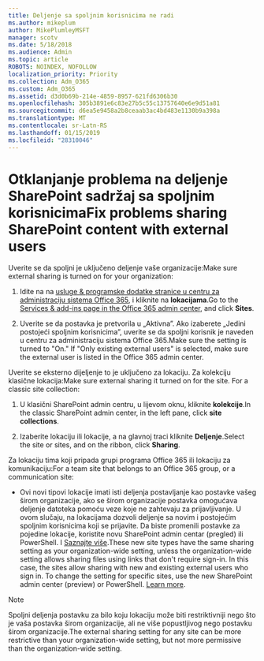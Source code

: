 ```yaml
---
title: Deljenje sa spoljnim korisnicima ne radi
ms.author: mikeplum
author: MikePlumleyMSFT
manager: scotv
ms.date: 5/18/2018
ms.audience: Admin
ms.topic: article
ROBOTS: NOINDEX, NOFOLLOW
localization_priority: Priority
ms.collection: Adm_O365
ms.custom: Adm_O365
ms.assetid: d3d0b69b-214e-4859-8957-621fd6306b30
ms.openlocfilehash: 305b3891e6c83e27b5c55c13757640e6e9d51a81
ms.sourcegitcommit: d6ea5e9458a2b8ceaab3ac4bd483e1130b9a398a
ms.translationtype: MT
ms.contentlocale: sr-Latn-RS
ms.lasthandoff: 01/15/2019
ms.locfileid: "28310046"
---
```

# <a name="fix-problems-sharing-sharepoint-content-with-external-users"></a><span data-ttu-id="43a5a-102">Otklanjanje problema na deljenje SharePoint sadržaj sa spoljnim korisnicima</span><span class="sxs-lookup"><span data-stu-id="43a5a-102">Fix problems sharing SharePoint content with external users</span></span>

<span data-ttu-id="43a5a-103">Uverite se da spoljni je uključeno deljenje vaše organizacije:</span><span class="sxs-lookup"><span data-stu-id="43a5a-103">Make sure external sharing is turned on for your organization:</span></span>
  
1. <span data-ttu-id="43a5a-104">Idite na na [usluge &amp; programske dodatke stranice u centru za administraciju sistema Office 365](https://portal.office.com/adminportal/home#/Settings/ServicesAndAddIns), i kliknite na **lokacijama**.</span><span class="sxs-lookup"><span data-stu-id="43a5a-104">Go to the [Services &amp; add-ins page in the Office 365 admin center](https://portal.office.com/adminportal/home#/Settings/ServicesAndAddIns), and click **Sites**.</span></span>
    
2. <span data-ttu-id="43a5a-p101">Uverite se da postavka je pretvorila u „Aktivna”. Ako izaberete „Jedini postojeći spoljnim korisnicima”, uverite se da spoljni korisnik je naveden u centru za administraciju sistema Office 365.</span><span class="sxs-lookup"><span data-stu-id="43a5a-p101">Make sure the setting is turned to "On." If "Only existing external users" is selected, make sure the external user is listed in the Office 365 admin center.</span></span>
    
<span data-ttu-id="43a5a-p102">Uverite se eksterno dijeljenje to je uključeno za lokaciju. Za kolekciju klasične lokacija:</span><span class="sxs-lookup"><span data-stu-id="43a5a-p102">Make sure external sharing it turned on for the site. For a classic site collection:</span></span>
  
1. <span data-ttu-id="43a5a-109">U klasični SharePoint admin centru, u lijevom oknu, kliknite **kolekcije**.</span><span class="sxs-lookup"><span data-stu-id="43a5a-109">In the classic SharePoint admin center, in the left pane, click **site collections**.</span></span>
    
2. <span data-ttu-id="43a5a-110">Izaberite lokaciju ili lokacije, a na glavnoj traci kliknite **Deljenje**.</span><span class="sxs-lookup"><span data-stu-id="43a5a-110">Select the site or sites, and on the ribbon, click **Sharing**.</span></span>
    
<span data-ttu-id="43a5a-111">Za lokaciju tima koji pripada grupi programa Office 365 ili lokaciju za komunikaciju:</span><span class="sxs-lookup"><span data-stu-id="43a5a-111">For a team site that belongs to an Office 365 group, or a communication site:</span></span>
  
- <span data-ttu-id="43a5a-p103">Ovi novi tipovi lokacije imati isti deljenja postavljanje kao postavke vašeg širom organizacije, ako se širom organizacije postavka omogućava deljenje datoteka pomoću veze koje ne zahtevaju za prijavljivanje. U ovom slučaju, na lokacijama dozvoli deljenje sa novim i postojećim spoljnim korisnicima koji se prijavite. Da biste promenili postavke za pojedine lokacije, koristite novu SharePoint admin centar (pregled) ili PowerShell. I [Saznajte više](https://go.microsoft.com/fwlink/?linkid=871863).</span><span class="sxs-lookup"><span data-stu-id="43a5a-p103">These new site types have the same sharing setting as your organization-wide setting, unless the organization-wide setting allows sharing files using links that don't require sign-in. In this case, the sites allow sharing with new and existing external users who sign in. To change the setting for specific sites, use the new SharePoint admin center (preview) or PowerShell. [Learn more](https://go.microsoft.com/fwlink/?linkid=871863).</span></span>
    
> [!NOTE]
> <span data-ttu-id="43a5a-116">Spoljni deljenja postavku za bilo koju lokaciju može biti restriktivniji nego što je vaša postavka širom organizacije, ali ne više popustljivog nego postavku širom organizacije.</span><span class="sxs-lookup"><span data-stu-id="43a5a-116">The external sharing setting for any site can be more restrictive than your organization-wide setting, but not more permissive than the organization-wide setting.</span></span> 
  


